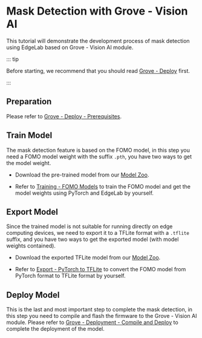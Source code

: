 # Mask Detection with Grove - Vision AI

This tutorial will demonstrate the development process of mask detection using EdgeLab based on Grove - Vision AI module.

::: tip

Before starting, we recommend that you should read [Grove - Deploy](./deploy.md) first.

:::

## Preparation

Please refer to [Grove - Deploy - Prerequisites](./deploy.md#prerequisites).

## Train Model

The mask detection feature is based on the FOMO model, in this step you need a FOMO model weight with the suffix `.pth`, you have two ways to get the model weight.

- Download the pre-trained model from our [Model Zoo](https://github.com/Seeed-Studio/edgelab-model-zoo).

- Refer to [Training - FOMO Models](../../tutorials/training/fomo.md) to train the FOMO model and get the model weights using PyTorch and EdgeLab by yourself.

## Export Model

Since the trained model is not suitable for running directly on edge computing devices, we need to export it to a TFLite format with a `.tflite` suffix, and you have two ways to get the exported model (with model weights contained).

- Download the exported TFLite model from our [Model Zoo](https://github.com/Seeed-Studio/edgelab-model-zoo).

- Refer to [Export - PyTorch to TFLite](../../tutorials/export/pytorch_2_tflite.md) to convert the FOMO model from PyTorch format to TFLite format by yourself.

## Deploy Model

This is the last and most important step to complete the mask detection, in this step you need to compile and flash the firmware to the Grove - Vision AI module. Please refer to [Grove - Deployment - Compile and Deploy](./deploy.md#compile-and-deploy) to complete the deployment of the model.
